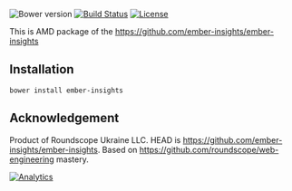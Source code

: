 ![Bower version](http://img.shields.io/bower/v/ember-insights.svg) [![Build Status](https://travis-ci.org/ember-insights/ember-insights.svg?branch=master)](https://travis-ci.org/ember-insights/ember-insights) [![License](https://img.shields.io/badge/license-MIT-blue.svg)](https://github.com/ember-insights/ember-insights/blob/master/LICENSE.md)

This is AMD package of the https://github.com/ember-insights/ember-insights

## Installation

`bower install ember-insights`

## Acknowledgement

Product of Roundscope Ukraine LLC. HEAD is https://github.com/ember-insights/ember-insights. Based on https://github.com/roundscope/web-engineering mastery.

[![Analytics](https://ga-beacon.appspot.com/UA-60632001-5/ember-insights/ember-insights.amd.js/README)](https://github.com/igrigorik/ga-beacon)
